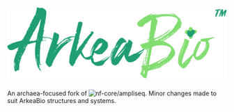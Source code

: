 # ![arkeabio/ampliseq](docs/images/ARKEABIO-LOGO-WITH-TM-FULL-COLOR.png)

An archaea-focused fork of ![nf-core/ampliseq](https://nf-co.re/ampliseq/). Minor changes made to suit ArkeaBio structures and systems. 

